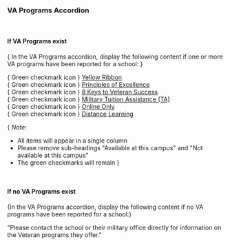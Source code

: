 ### VA Programs Accordion
<p>&nbsp;</p>

#### If VA Programs exist

{ In the VA Programs accordion, display the following content if one or more VA programs have been reported for a school: }

{ Green checkmark icon } [Yellow Ribbon]()  
{ Green checkmark icon } [Principles of Excellence]()  
{ Green checkmark icon } [8 Keys to Veteran Success]()  
{ Green checkmark icon } [Military Tuition Assistance (TA)]()  
{ Green checkmark icon } [Online Only]()  
{ Green checkmark icon } [Distance Learning]()  

{ *Note:* 
* All items will appear in a single column 
* Please remove sub-headings "Available at this campus" and "Not available at this campus"
* The green checkmarks will remain }
<p>&nbsp;</p>

#### If no VA Programs exist

{In the VA Programs accordion, display the following content if no VA programs have been reported for a school:}

"Please contact the school or their military office directly for information on the Veteran programs they offer."  
